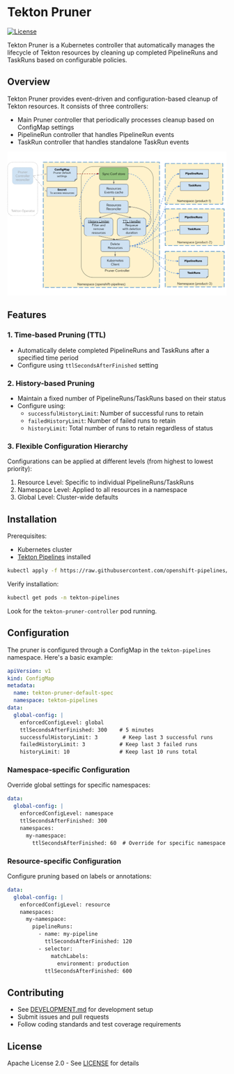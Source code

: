 <!--

---
title: "Tekton resource pruning based on predefined configuration"
linkTitle: "Tekton Resource Pruning"
weight: 10
description: Configuration based event driven pruning solution for Tekton
cascade:
  github_project_repo: https://github.com/openshift-pipelines/tektoncd-pruner
---
-->

# Tekton Pruner

[![License](https://img.shields.io/badge/License-Apache%202.0-blue.svg)](https://github.com/tektoncd/pruner/blob/main/LICENSE)

Tekton Pruner is a Kubernetes controller that automatically manages the lifecycle of Tekton resources by cleaning up completed PipelineRuns and TaskRuns based on configurable policies.

## Overview

Tekton Pruner provides event-driven and configuration-based cleanup of Tekton resources. It consists of three controllers:
- Main Pruner controller that periodically processes cleanup based on ConfigMap settings
- PipelineRun controller that handles PipelineRun events
- TaskRun controller that handles standalone TaskRun events

<p align="center">
<img src="docs/images/pruner_functional_abstract.png" alt="Tekton Pruner overview"></img>
</p>

## Features

### 1. Time-based Pruning (TTL)
- Automatically delete completed PipelineRuns and TaskRuns after a specified time period
- Configure using `ttlSecondsAfterFinished` setting

### 2. History-based Pruning
- Maintain a fixed number of PipelineRuns/TaskRuns based on their status
- Configure using:
  - `successfulHistoryLimit`: Number of successful runs to retain
  - `failedHistoryLimit`: Number of failed runs to retain 
  - `historyLimit`: Total number of runs to retain regardless of status

### 3. Flexible Configuration Hierarchy
Configurations can be applied at different levels (from highest to lowest priority):
1. Resource Level: Specific to individual PipelineRuns/TaskRuns
2. Namespace Level: Applied to all resources in a namespace
3. Global Level: Cluster-wide defaults

## Installation

Prerequisites:
- Kubernetes cluster
- [Tekton Pipelines](https://github.com/tektoncd/pipeline/blob/main/docs/install.md) installed

```bash
kubectl apply -f https://raw.githubusercontent.com/openshift-pipelines/tektoncd-pruner/main/release.yaml
```

Verify installation:
```bash
kubectl get pods -n tekton-pipelines
```

Look for the `tekton-pruner-controller` pod running.

## Configuration

The pruner is configured through a ConfigMap in the `tekton-pipelines` namespace. Here's a basic example:

```yaml
apiVersion: v1
kind: ConfigMap
metadata:
  name: tekton-pruner-default-spec
  namespace: tekton-pipelines
data:
  global-config: |
    enforcedConfigLevel: global
    ttlSecondsAfterFinished: 300    # 5 minutes
    successfulHistoryLimit: 3        # Keep last 3 successful runs
    failedHistoryLimit: 3           # Keep last 3 failed runs
    historyLimit: 10                # Keep last 10 runs total
```

### Namespace-specific Configuration

Override global settings for specific namespaces:

```yaml
data:
  global-config: |
    enforcedConfigLevel: namespace
    ttlSecondsAfterFinished: 300
    namespaces:
      my-namespace:
        ttlSecondsAfterFinished: 60  # Override for specific namespace
```

### Resource-specific Configuration

Configure pruning based on labels or annotations:

```yaml
data:
  global-config: |
    enforcedConfigLevel: resource
    namespaces:
      my-namespace:
        pipelineRuns:
          - name: my-pipeline
            ttlSecondsAfterFinished: 120
          - selector:
              matchLabels:
                environment: production
            ttlSecondsAfterFinished: 600
```

## Contributing

- See [DEVELOPMENT.md](DEVELOPMENT.md) for development setup
- Submit issues and pull requests
- Follow coding standards and test coverage requirements

## License

Apache License 2.0 - See [LICENSE](LICENSE) for details